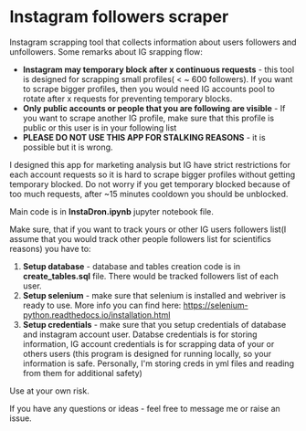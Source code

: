 # Instagram followers scraper

Instagram scrapping tool that collects information about users followers and unfollowers. Some remarks about IG srapping flow:

* **Instagram may temporary block after x continuous requests** - this tool is designed for scrapping small profiles( < ~ 600 followers). If you want to scrape bigger profiles, then you would need IG accounts pool to rotate after x requests for preventing temporary blocks.
* **Only public accounts or people that you are following are visible** - If you want to scrape another IG profile, make sure that this profile is public or this user is in your following list
* **PLEASE DO NOT USE THIS APP FOR STALKING REASONS** - it is possible but it is wrong.

I designed this app for marketing analysis but IG have strict restrictions for each account requests so it is hard to scrape bigger profiles without getting temporary blocked. Do not worry if you get temporary blocked because of too much requests, after ~15 minutes cooldown you should be unblocked.   


Main code is in **InstaDron.ipynb** jupyter notebook file. 

Make sure, that if you want to track yours or other IG users followers list(I assume that you would track other people followers list for scientifics reasons) you have to:

1) **Setup database** - database and tables creation code is in **create_tables.sql** file. There would be tracked followers list of each user.
2) **Setup selenium** - make sure that selenium is installed and webriver is ready to use. More info you can find here: https://selenium-python.readthedocs.io/installation.html
3) **Setup credentials** - make sure that you setup credentials of database and instagram account user. Databse credentials is for storing information, IG account credentials is for scrapping data of your or others users (this program is designed for running locally, so your information is safe. Personally, I'm storing creds in yml files and reading from them for additional safety)


Use at your own risk. 

If you have any questions or ideas - feel free to message me or raise an issue. 

